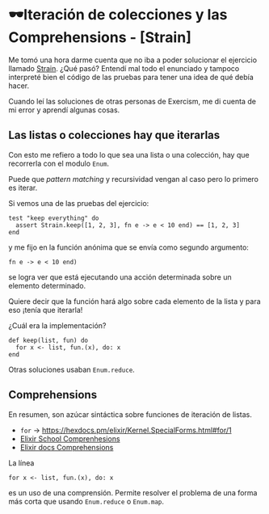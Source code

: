 # 🕶Iteración de colecciones y las Comprehensions - [Strain]
Me tomó una hora darme cuenta que no iba a poder solucionar el ejercicio llamado [Strain](https://exercism.io/my/solutions/f3ad61c3ac17431f9b053d1621d7df6c). ¿Qué pasó? Entendí mal todo el enunciado y tampoco interpreté bien el código de las pruebas para tener una idea de qué debía hacer.

Cuando leí las soluciones de otras personas de Exercism, me di cuenta de mi error y aprendí algunas cosas.

## Las listas o colecciones hay que iterarlas

Con esto me refiero a todo lo que sea una lista o una colección, hay que recorrerla con el modulo `Enum`.

Puede que *pattern matching* y recursividad vengan al caso pero lo primero es iterar.

Si vemos una de las pruebas del ejercicio:

    test "keep everything" do
      assert Strain.keep([1, 2, 3], fn e -> e < 10 end) == [1, 2, 3]
    end

y me fijo en la función anónima que se envía como segundo argumento:

    fn e -> e < 10 end)

se logra ver que está ejecutando una acción determinada sobre un elemento determinado.

Quiere decir que la función hará algo sobre cada elemento de la lista y para eso ¡tenía que iterarla!

¿Cuál era la implementación?

    def keep(list, fun) do
      for x <- list, fun.(x), do: x
    end

Otras soluciones usaban `Enum.reduce`.

## Comprehensions

En resumen, son azúcar sintáctica sobre funciones de iteración de listas.


- `for` → https://hexdocs.pm/elixir/Kernel.SpecialForms.html#for/1
- [Elixir School Comprenhesions](https://elixirschool.com/en/lessons/basics/comprehensions/)
- [Elixir docs Comprehensions](https://elixir-lang.org/getting-started/comprehensions.html)

La línea

    for x <- list, fun.(x), do: x

es un uso de una comprensión. Permite resolver el problema de una forma más corta que usando `Enum.reduce` o `Enum.map`.

